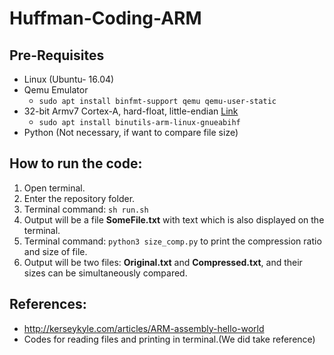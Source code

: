 # Huffman-Coding-ARM
## Pre-Requisites
- Linux (Ubuntu- 16.04) 
- Qemu Emulator
  - `sudo apt install binfmt-support qemu qemu-user-static`
- 32-bit Armv7 Cortex-A, hard-float, little-endian [Link](https://releases.linaro.org/components/toolchain/binaries/latest-7/)
  - `sudo apt install binutils-arm-linux-gnueabihf`
- Python (Not necessary, if want to compare file size)
## How to run the code:
1) Open terminal.
2) Enter the repository folder.
3) Terminal command: ` sh run.sh `
4) Output will be a file **SomeFile.txt** with text which is also displayed on the terminal.
5) Terminal command: `python3 size_comp.py` to print the compression ratio and size of file.
6) Output will be two files: **Original.txt** and **Compressed.txt**, and their sizes can be simultaneously compared. 

## References:
- http://kerseykyle.com/articles/ARM-assembly-hello-world
- Codes for reading files and printing in terminal.(We did take reference)
